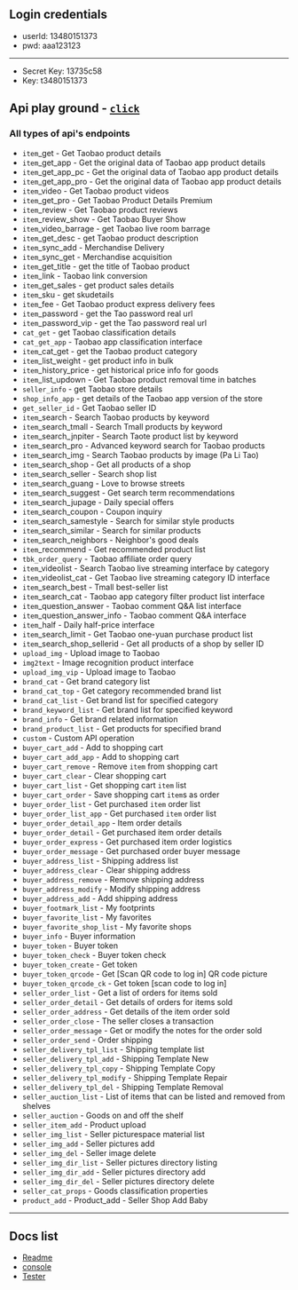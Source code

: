 ## Login credentials

- userId: 13480151373
- pwd: aaa123123

---

- Secret Key: 13735c58
- Key: t3480151373

## Api play ground - [`click`](https://open.onebound.cn/test/?key=t3480151373&secret=13735c58)

### All types of api's endpoints

- `item`\_get - Get Taobao product details
- `item`\_get_app - Get the original data of Taobao app product details
- `item`\_get_app_pc - Get the original data of Taobao app product details
- `item`\_get_app_pro - Get the original data of Taobao app product details
- `item`\_video - Get Taobao product videos
- `item`\_get_pro - Get Taobao Product Details Premium
- `item`\_review - Get Taobao product reviews
- `item`\_review_show - Get Taobao Buyer Show
- `item`\_video_barrage - get Taobao live room barrage
- `item`\_get_desc - get Taobao product description
- `item`\_sync_add - Merchandise Delivery
- `item`\_sync_get - Merchandise acquisition
- `item`\_get_title - get the title of Taobao product
- `item`\_link - Taobao link conversion
- `item`\_get_sales - get product sales details
- `item`\_sku - get skudetails
- `item`\_fee - Get Taobao product express delivery fees
- `item`\_password - get the Tao password real url
- `item`\_password_vip - get the Tao password real url
- `cat_get` - get Taobao classification details
- `cat_get_app` - Taobao app classification interface
- `item`\_cat_get - get the Taobao product category
- `item`\_list_weight - get product info in bulk
- `item`\_history_price - get historical price info for goods
- `item`\_list_updown - Get Taobao product removal time in batches
- `seller_info` - get Taobao store details
- `shop_info_app` - get details of the Taobao app version of the store
- `get_seller_id` - Get Taobao seller ID
- `item`\_search - Search Taobao products by keyword
- `item`\_search_tmall - Search Tmall products by keyword
- `item`\_search_jnpiter - Search Taote product list by keyword
- `item`\_search_pro - Advanced keyword search for Taobao products
- `item`\_search_img - Search Taobao products by image (Pa Li Tao)
- `item`\_search_shop - Get all products of a shop
- `item`\_search_seller - Search shop list
- `item`\_search_guang - Love to browse streets
- `item`\_search_suggest - Get search term recommendations
- `item`\_search_jupage - Daily special offers
- `item`\_search_coupon - Coupon inquiry
- `item`\_search_samestyle - Search for similar style products
- `item`\_search_similar - Search for similar products
- `item`\_search_neighbors - Neighbor's good deals
- `item`\_recommend - Get recommended product list
- `tbk_order_query` - Taobao affiliate order query
- `item`\_videolist - Search Taobao live streaming interface by category
- `item`\_videolist_cat - Get Taobao live streaming category ID interface
- `item`\_search_best - Tmall best-seller list
- `item`\_search_cat - Taobao app category filter product list interface
- `item`\_question_answer - Taobao comment Q&A list interface
- `item`\_question_answer_info - Taobao comment Q&A interface
- `item`\_half - Daily half-price interface
- `item`\_search_limit - Get Taobao one-yuan purchase product list
- `item`\_search_shop_sellerid - Get all products of a shop by seller ID
- `upload_img` - Upload image to Taobao
- `img2text` - Image recognition product interface
- `upload_img_vip` - Upload image to Taobao
- `brand_cat` - Get brand category list
- `brand_cat_top` - Get category recommended brand list
- `brand_cat_list` - Get brand list for specified category
- `brand_keyword_list` - Get brand list for specified keyword
- `brand_info` - Get brand related information
- `brand_product_list` - Get products for specified brand
- `custom` - Custom API operation
- `buyer_cart_add` - Add to shopping cart
- `buyer_cart_add_app` - Add to shopping cart
- `buyer_cart_remove` - Remove `item` from shopping cart
- `buyer_cart_clear` - Clear shopping cart
- `buyer_cart_list` - Get shopping cart `item` list
- `buyer_cart_order` - Save shopping cart `item`s as order
- `buyer_order_list` - Get purchased `item` order list
- `buyer_order_list_app` - Get purchased `item` order list
- `buyer_order_detail_app` - Item order details
- `buyer_order_detail` - Get purchased item order details
- `buyer_order_express` - Get purchased item order logistics
- `buyer_order_message` - Get purchased order buyer message
- `buyer_address_list` - Shipping address list
- `buyer_address_clear` - Clear shipping address
- `buyer_address_remove` - Remove shipping address
- `buyer_address_modify` - Modify shipping address
- `buyer_address_add` - Add shipping address
- `buyer_footmark_list` - My footprints
- `buyer_favorite_list` - My favorites
- `buyer_favorite_shop_list` - My favorite shops
- `buyer_info` - Buyer information
- `buyer_token` - Buyer token
- `buyer_token_check` - Buyer token check
- `buyer_token_create` - Get token
- `buyer_token_qrcode` - Get [Scan QR code to log in] QR code picture
- `buyer_token_qrcode_ck` - Get token [scan code to log in]
- `seller_order_list` - Get a list of orders for items sold
- `seller_order_detail` - Get details of orders for items sold
- `seller_order_address` - Get details of the item order sold
- `seller_order_close` - The seller closes a transaction
- `seller_order_message` - Get or modify the notes for the order sold
- `seller_order_send` - Order shipping
- `seller_delivery_tpl_list` - Shipping template list
- `seller_delivery_tpl_add` - Shipping Template New
- `seller_delivery_tpl_copy` - Shipping Template Copy
- `seller_delivery_tpl_modify` - Shipping Template Repair
- `seller_delivery_tpl_del` - Shipping Template Removal
- `seller_auction_list` - List of items that can be listed and removed from shelves
- `seller_auction` - Goods on and off the shelf
- `seller_item_add` - Product upload
- `seller_img_list` - Seller picturespace material list
- `seller_img_add` - Seller pictures add
- `seller_img_del` - Seller image delete
- `seller_img_dir_list` - Seller pictures directory listing
- `seller_img_dir_add` - Seller pictures directory add
- `seller_img_dir_del` - Seller pictures directory delete
- `seller_cat_props` - Goods classification properties
- `product_add` - Product_add - Seller Shop Add Baby

---

## Docs list

- [Readme](https://open.onebound.cn/help/api/taobao.readme.html)
- [console](https://console.open.onebound.cn/console/)
- [Tester](https://open.onebound.cn/test/?key=t3480151373&secret=13735c58)
